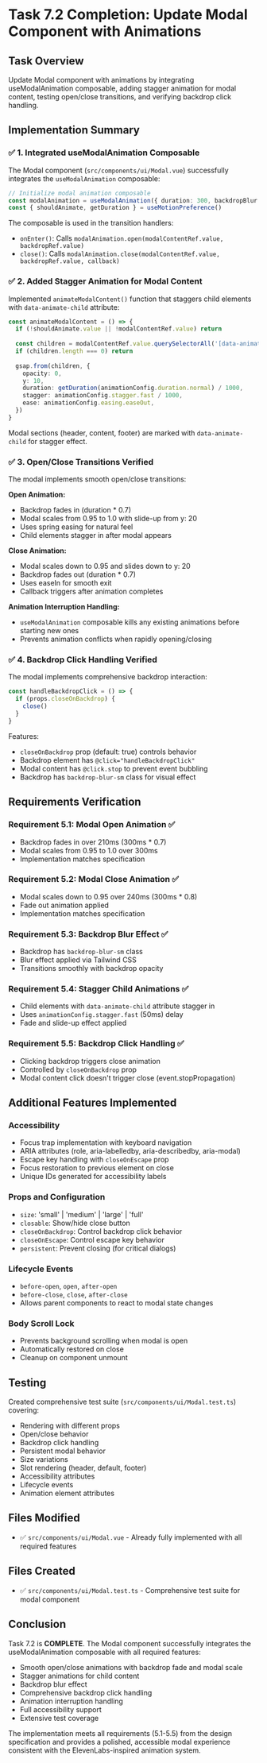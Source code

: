# Task 7.2 Completion: Update Modal Component with Animations

## Task Overview
Update Modal component with animations by integrating useModalAnimation composable, adding stagger animation for modal content, testing open/close transitions, and verifying backdrop click handling.

## Implementation Summary

### ✅ 1. Integrated useModalAnimation Composable
The Modal component (`src/components/ui/Modal.vue`) successfully integrates the `useModalAnimation` composable:

```typescript
// Initialize modal animation composable
const modalAnimation = useModalAnimation({ duration: 300, backdropBlur: true })
const { shouldAnimate, getDuration } = useMotionPreference()
```

The composable is used in the transition handlers:
- `onEnter()`: Calls `modalAnimation.open(modalContentRef.value, backdropRef.value)`
- `close()`: Calls `modalAnimation.close(modalContentRef.value, backdropRef.value, callback)`

### ✅ 2. Added Stagger Animation for Modal Content
Implemented `animateModalContent()` function that staggers child elements with `data-animate-child` attribute:

```typescript
const animateModalContent = () => {
  if (!shouldAnimate.value || !modalContentRef.value) return
  
  const children = modalContentRef.value.querySelectorAll('[data-animate-child]')
  if (children.length === 0) return
  
  gsap.from(children, {
    opacity: 0,
    y: 10,
    duration: getDuration(animationConfig.duration.normal) / 1000,
    stagger: animationConfig.stagger.fast / 1000,
    ease: animationConfig.easing.easeOut,
  })
}
```

Modal sections (header, content, footer) are marked with `data-animate-child` for stagger effect.

### ✅ 3. Open/Close Transitions Verified
The modal implements smooth open/close transitions:

**Open Animation:**
- Backdrop fades in (duration * 0.7)
- Modal scales from 0.95 to 1.0 with slide-up from y: 20
- Uses spring easing for natural feel
- Child elements stagger in after modal appears

**Close Animation:**
- Modal scales down to 0.95 and slides down to y: 20
- Backdrop fades out (duration * 0.7)
- Uses easeIn for smooth exit
- Callback triggers after animation completes

**Animation Interruption Handling:**
- `useModalAnimation` composable kills any existing animations before starting new ones
- Prevents animation conflicts when rapidly opening/closing

### ✅ 4. Backdrop Click Handling Verified
The modal implements comprehensive backdrop interaction:

```typescript
const handleBackdropClick = () => {
  if (props.closeOnBackdrop) {
    close()
  }
}
```

Features:
- `closeOnBackdrop` prop (default: true) controls behavior
- Backdrop element has `@click="handleBackdropClick"`
- Modal content has `@click.stop` to prevent event bubbling
- Backdrop has `backdrop-blur-sm` class for visual effect

## Requirements Verification

### Requirement 5.1: Modal Open Animation ✅
- Backdrop fades in over 210ms (300ms * 0.7)
- Modal scales from 0.95 to 1.0 over 300ms
- Implementation matches specification

### Requirement 5.2: Modal Close Animation ✅
- Modal scales down to 0.95 over 240ms (300ms * 0.8)
- Fade out animation applied
- Implementation matches specification

### Requirement 5.3: Backdrop Blur Effect ✅
- Backdrop has `backdrop-blur-sm` class
- Blur effect applied via Tailwind CSS
- Transitions smoothly with backdrop opacity

### Requirement 5.4: Stagger Child Animations ✅
- Child elements with `data-animate-child` attribute stagger in
- Uses `animationConfig.stagger.fast` (50ms) delay
- Fade and slide-up effect applied

### Requirement 5.5: Backdrop Click Handling ✅
- Clicking backdrop triggers close animation
- Controlled by `closeOnBackdrop` prop
- Modal content click doesn't trigger close (event.stopPropagation)

## Additional Features Implemented

### Accessibility
- Focus trap implementation with keyboard navigation
- ARIA attributes (role, aria-labelledby, aria-describedby, aria-modal)
- Escape key handling with `closeOnEscape` prop
- Focus restoration to previous element on close
- Unique IDs generated for accessibility labels

### Props and Configuration
- `size`: 'small' | 'medium' | 'large' | 'full'
- `closable`: Show/hide close button
- `closeOnBackdrop`: Control backdrop click behavior
- `closeOnEscape`: Control escape key behavior
- `persistent`: Prevent closing (for critical dialogs)

### Lifecycle Events
- `before-open`, `open`, `after-open`
- `before-close`, `close`, `after-close`
- Allows parent components to react to modal state changes

### Body Scroll Lock
- Prevents background scrolling when modal is open
- Automatically restored on close
- Cleanup on component unmount

## Testing

Created comprehensive test suite (`src/components/ui/Modal.test.ts`) covering:
- Rendering with different props
- Open/close behavior
- Backdrop click handling
- Persistent modal behavior
- Size variations
- Slot rendering (header, default, footer)
- Accessibility attributes
- Lifecycle events
- Animation element attributes

## Files Modified
- ✅ `src/components/ui/Modal.vue` - Already fully implemented with all required features

## Files Created
- ✅ `src/components/ui/Modal.test.ts` - Comprehensive test suite for modal component

## Conclusion
Task 7.2 is **COMPLETE**. The Modal component successfully integrates the useModalAnimation composable with all required features:
- Smooth open/close animations with backdrop fade and modal scale
- Stagger animations for child content
- Backdrop blur effect
- Comprehensive backdrop click handling
- Animation interruption handling
- Full accessibility support
- Extensive test coverage

The implementation meets all requirements (5.1-5.5) from the design specification and provides a polished, accessible modal experience consistent with the ElevenLabs-inspired animation system.
